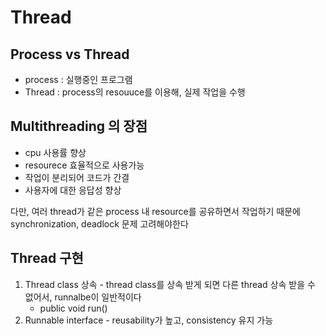 # Thread
## Process vs Thread
  - process : 실행중인 프로그램 
  - Thread : process의 resouuce를 이용해, 실제 작업을 수행
  
## Multithreading 의 장점
  - cpu 사용률 향상
  - resourece 효율적으로 사용가능
  - 작업이 분리되어 코드가 간결
  - 사용자에 대한 응답성 향상

다만, 여러 thread가 같은 process 내 resource를 공유하면서 작업하기 때문에 synchronization, deadlock 문제 고려해야한다

## Thread 구현
  1. Thread class 상속
    - thread class를 상속 받게 되면 다른 thread 상속 받을 수 없어서, runnalbe이 일반적이다
      - public void run() 
  2. Runnable interface
    - reusability가 높고, consistency 유지 가능
